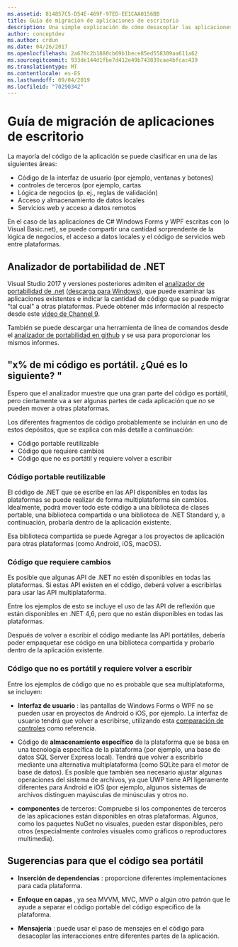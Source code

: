 ```yaml
---
ms.assetid: 814857C5-D54E-469F-97ED-EE1CAA0156BB
title: Guía de migración de aplicaciones de escritorio
description: Una simple explicación de cómo desacoplar las aplicaciones de Windows Forms o WPF existentes para crear aplicaciones multiplataforma que se ejecuten en macOS, iOS, Android, así como UWP/Windows 10.
author: conceptdev
ms.author: crdun
ms.date: 04/26/2017
ms.openlocfilehash: 2a678c2b1880cb69b1bece85ed558309aa611a62
ms.sourcegitcommit: 933de144d1fbe7d412e49b743839cae4bfcac439
ms.translationtype: MT
ms.contentlocale: es-ES
ms.lasthandoff: 09/04/2019
ms.locfileid: "70290342"
---
```

# <a name="desktop-app-porting-guidance"></a>Guía de migración de aplicaciones de escritorio

La mayoría del código de la aplicación se puede clasificar en una de las siguientes áreas:

- Código de la interfaz de usuario (por ejemplo, ventanas y botones)
- controles de terceros (por ejemplo, cartas
- Lógica de negocios (p. ej., reglas de validación)
- Acceso y almacenamiento de datos locales
- Servicios web y acceso a datos remotos

En el caso de las aplicaciones de C# Windows Forms y WPF escritas con (o Visual Basic.net), se puede compartir una cantidad sorprendente de la lógica de negocios, el acceso a datos locales y el código de servicios web entre plataformas.

## <a name="net-portability-analyzer"></a>Analizador de portabilidad de .NET

Visual Studio 2017 y versiones posteriores admiten el [analizador de portabilidad de .net](https://docs.microsoft.com/dotnet/articles/standard/portability-analyzer) ([descarga para Windows](https://marketplace.visualstudio.com/items?itemName=ConnieYau.NETPortabilityAnalyzer)), que puede examinar las aplicaciones existentes e indicar la cantidad de código que se puede migrar "tal cual" a otras plataformas. Puede obtener más información al respecto desde este [vídeo de Channel 9](https://channel9.msdn.com/Blogs/Seth-Juarez/A-Brief-Look-at-the-NET-Portability-Analyzer).

También se puede descargar una herramienta de línea de comandos desde el [analizador de portabilidad en github](https://github.com/Microsoft/dotnet-apiport) y se usa para proporcionar los mismos informes.

## <a name="x-of-my-code-is-portable-what-next"></a>"x% de mi código es portátil. ¿Qué es lo siguiente? "

Espero que el analizador muestre que una gran parte del código es portátil, pero ciertamente va a ser algunas partes de cada aplicación que _no_ se pueden mover a otras plataformas.

Los diferentes fragmentos de código probablemente se incluirán en uno de estos depósitos, que se explica con más detalle a continuación:

- Código portable reutilizable
- Código que requiere cambios
- Código que no es portátil y requiere volver a escribir

### <a name="re-useable-portable-code"></a>Código portable reutilizable

El código de .NET que se escribe en las API disponibles en todas las plataformas se puede realizar de forma multiplataforma sin cambios. Idealmente, podrá mover todo este código a una biblioteca de clases portable, una biblioteca compartida o una biblioteca de .NET Standard y, a continuación, probarla dentro de la aplicación existente.

Esa biblioteca compartida se puede Agregar a los proyectos de aplicación para otras plataformas (como Android, iOS, macOS).

### <a name="code-that-requires-changes"></a>Código que requiere cambios

Es posible que algunas API de .NET no estén disponibles en todas las plataformas. Si estas API existen en el código, deberá volver a escribirlas para usar las API multiplataforma.

Entre los ejemplos de esto se incluye el uso de las API de reflexión que están disponibles en .NET 4,6, pero que no están disponibles en todas las plataformas.

Después de volver a escribir el código mediante las API portátiles, debería poder empaquetar ese código en una biblioteca compartida y probarlo dentro de la aplicación existente.

### <a name="code-that-isnt-portable-and-requires-a-re-write"></a>Código que no es portátil y requiere volver a escribir

Entre los ejemplos de código que no es probable que sea multiplataforma, se incluyen:

- **Interfaz de usuario** : las pantallas de Windows Forms o WPF no se pueden usar en proyectos de Android o iOS, por ejemplo. La interfaz de usuario tendrá que volver a escribirse, utilizando esta [comparación de controles](~/cross-platform/desktop/controls/index.md) como referencia.

- Código de **almacenamiento específico** de la plataforma que se basa en una tecnología específica de la plataforma (por ejemplo, una base de datos SQL Server Express local). Tendrá que volver a escribirlo mediante una alternativa multiplataforma (como SQLite para el motor de base de datos).
Es posible que también sea necesario ajustar algunas operaciones del sistema de archivos, ya que UWP tiene API ligeramente diferentes para Android e iOS (por ejemplo, algunos sistemas de archivos distinguen mayúsculas de minúsculas y otros no.

- **componentes** de terceros: Compruebe si los componentes de terceros de las aplicaciones están disponibles en otras plataformas. Algunos, como los paquetes NuGet no visuales, pueden estar disponibles, pero otros (especialmente controles visuales como gráficos o reproductores multimedia).

## <a name="tips-for-making-code-portable"></a>Sugerencias para que el código sea portátil

- **Inserción de dependencias** : proporcione diferentes implementaciones para cada plataforma.

- **Enfoque en capas** , ya sea MVVM, MVC, MVP o algún otro patrón que le ayude a separar el código portable del código específico de la plataforma.

- **Mensajería** : puede usar el paso de mensajes en el código para desacoplar las interacciones entre diferentes partes de la aplicación.

